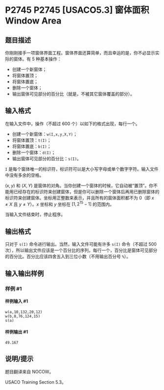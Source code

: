 # P2745 P2745 [USACO5.3] 窗体面积Window Area

## 题目描述

你刚刚接手一项窗体界面工程。窗体界面还算简单，而且幸运的是，你不必显示实际的窗体。有 $5$ 种基本操作：
- 创建一个新窗体；
- 将窗体置顶；
- 将窗体置底；
- 删除一个窗体；
- 输出窗体可见部分的百分比（就是，不被其它窗体覆盖的部分）。

## 输入格式

在输入文件中，操作（不超过 $600$ 个）以如下的格式出现，每行一个。

- 创建一个新窗体：`w(I,x,y,X,Y)`；
- 将窗体置顶：`t(I)`；
- 将窗体置底：`b(I)`；
- 删除一个窗体：`d(I)`；
- 输出窗体可见部分的百分比：`s(I)`。

`I` 是每个窗体唯一的标识符，标识符可以是大小写字母或单个数字字符。输入文件中没有多余的空格。

$(x,y)$ 和 $(X,Y)$ 是窗体的对角。当你创建一个窗体的时候，它自动被“置顶”。你不能用已经存在的标识符来创建窗体，但是你可以删除一个窗体后再用已删除窗体的标识符来创建窗体。坐标用正整数来表示，并且所有的窗体面积都不为 $0$（即 $x\ne X$ 且 $y\ne Y$）。$x$ 坐标和 $y$ 坐标在 $[1,2^{15}-1]$ 的范围内。

当输入文件结束时，停止程序。

## 输出格式

只对于 `s(I)` 命令进行输出。当然，输入文件可能有许多 `s(I)` 命令（不超过 $500$ 次），所以输出文件应该是一个百分比的序列，每行一个，百分比是窗体可见部分的百分比。百分比应该四舍五入到三位小数（不用输出百分号 `%`）。

## 输入输出样例

### 样例 #1

#### 样例输入 #1

```
w(a,10,132,20,12)
w(b,8,76,124,15)
s(a)
```

#### 样例输出 #1

```
49.167
```

## 说明/提示

题目翻译来自 NOCOW。

USACO Training Section 5.3。
